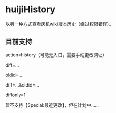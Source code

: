 # huijiHistory

以另一种方式查看灰机wiki版本历史（绕过权限错误）。

## 目前支持

action=history（可能无入口，需要手动更改网址）

diff=…

oldid=…

diff=…&oldid=…

diffonly=1

暂不支持【Special:最近更改】，但在计划中……

